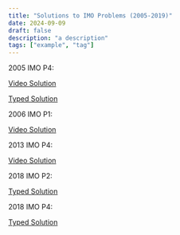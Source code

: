 ```yaml
---
title: "Solutions to IMO Problems (2005-2019)"
date: 2024-09-09
draft: false
description: "a description"
tags: ["example", "tag"]
---
```

2005 IMO P4:

[Video Solution](https://www.youtube.com/watch?v=-rRPkQrmzJw&t=2s)

[Typed Solution](2005_IMO_P4.pdf)

2006 IMO P1:

[Video Solution](https://www.youtube.com/watch?v=wYNzE2k-QRY)

2013 IMO P4:

[Video Solution](https://www.youtube.com/watch?v=HP5FnF88LMw&t=3s)

2018 IMO P2:

[Typed Solution](2018_IMO_P2.pdf)

2018 IMO P4:

[Typed Solution](2018_IMO_P4.pdf)

